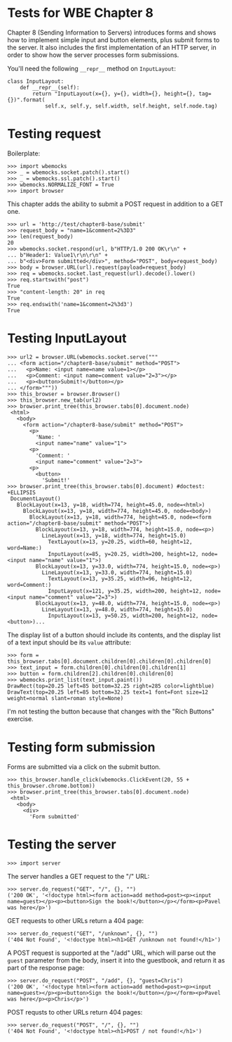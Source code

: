 Tests for WBE Chapter 8
=======================

Chapter 8 (Sending Information to Servers) introduces forms and shows how
to implement simple input and button elements, plus submit forms to the server.
It also includes the first implementation of an HTTP server, in order to show
how the server processes form submissions.

You'll need the following `__repr__` method on `InputLayout`:

```
class InputLayout:
    def __repr__(self):
        return "InputLayout(x={}, y={}, width={}, height={}, tag={})".format(
            self.x, self.y, self.width, self.height, self.node.tag)
```

Testing request
===============

Boilerplate:

    >>> import wbemocks
    >>> _ = wbemocks.socket.patch().start()
    >>> _ = wbemocks.ssl.patch().start()
    >>> wbemocks.NORMALIZE_FONT = True
    >>> import browser

This chapter adds the ability to submit a POST request in addition to a GET
one.

    >>> url = 'http://test/chapter8-base/submit'
    >>> request_body = "name=1&comment=2%3D3"
    >>> len(request_body)
    20
    >>> wbemocks.socket.respond(url, b"HTTP/1.0 200 OK\r\n" +
    ... b"Header1: Value1\r\n\r\n" +
    ... b"<div>Form submitted</div>", method="POST", body=request_body)
    >>> body = browser.URL(url).request(payload=request_body)
    >>> req = wbemocks.socket.last_request(url).decode().lower()
    >>> req.startswith("post")
    True
    >>> "content-length: 20" in req
    True
    >>> req.endswith('name=1&comment=2%3d3')
    True


Testing InputLayout
===================

    >>> url2 = browser.URL(wbemocks.socket.serve("""
    ... <form action="/chapter8-base/submit" method="POST">
    ...   <p>Name: <input name=name value=1></p>
    ...   <p>Comment: <input name=comment value="2=3"></p>
    ...   <p><button>Submit!</button></p>
    ... </form>"""))
    >>> this_browser = browser.Browser()
    >>> this_browser.new_tab(url2)
    >>> browser.print_tree(this_browser.tabs[0].document.node)
     <html>
       <body>
         <form action="/chapter8-base/submit" method="POST">
           <p>
             'Name: '
             <input name="name" value="1">
           <p>
             'Comment: '
             <input name="comment" value="2=3">
           <p>
             <button>
               'Submit!'
    >>> browser.print_tree(this_browser.tabs[0].document) #doctest: +ELLIPSIS
     DocumentLayout()
       BlockLayout(x=13, y=18, width=774, height=45.0, node=<html>)
         BlockLayout(x=13, y=18, width=774, height=45.0, node=<body>)
           BlockLayout(x=13, y=18, width=774, height=45.0, node=<form action="/chapter8-base/submit" method="POST">)
             BlockLayout(x=13, y=18, width=774, height=15.0, node=<p>)
               LineLayout(x=13, y=18, width=774, height=15.0)
                 TextLayout(x=13, y=20.25, width=60, height=12, word=Name:)
                 InputLayout(x=85, y=20.25, width=200, height=12, node=<input name="name" value="1">)
             BlockLayout(x=13, y=33.0, width=774, height=15.0, node=<p>)
               LineLayout(x=13, y=33.0, width=774, height=15.0)
                 TextLayout(x=13, y=35.25, width=96, height=12, word=Comment:)
                 InputLayout(x=121, y=35.25, width=200, height=12, node=<input name="comment" value="2=3">)
             BlockLayout(x=13, y=48.0, width=774, height=15.0, node=<p>)
               LineLayout(x=13, y=48.0, width=774, height=15.0)
                 InputLayout(x=13, y=50.25, width=200, height=12, node=<button>)...

The display list of a button should include its contents, and the display list
of a text input should be its `value` attribute:

    >>> form = this_browser.tabs[0].document.children[0].children[0].children[0]
    >>> text_input = form.children[0].children[0].children[1]
    >>> button = form.children[2].children[0].children[0]
    >>> wbemocks.print_list(text_input.paint())
    DrawRect(top=20.25 left=85 bottom=32.25 right=285 color=lightblue)
    DrawText(top=20.25 left=85 bottom=32.25 text=1 font=Font size=12 weight=normal slant=roman style=None)

I'm not testing the button because that changes with the "Rich
Buttons" exercise.

Testing form submission
=======================

Forms are submitted via a click on the submit button.

    >>> this_browser.handle_click(wbemocks.ClickEvent(20, 55 + this_browser.chrome.bottom))
    >>> browser.print_tree(this_browser.tabs[0].document.node)
     <html>
       <body>
         <div>
           'Form submitted'

Testing the server
==================

    >>> import server

The server handles a GET request to the "/" URL:

    >>> server.do_request("GET", "/", {}, "")
    ('200 OK', '<!doctype html><form action=add method=post><p><input name=guest></p><p><button>Sign the book!</button></p></form><p>Pavel was here</p>')

GET requests to other URLs return a 404 page:

    >>> server.do_request("GET", "/unknown", {}, "")
    ('404 Not Found', '<!doctype html><h1>GET /unknown not found!</h1>')

A POST request is supported at the "/add" URL, which will parse out the `guest`
parameter from the body, insert it into the guestbook, and return it as part of
the response page:

    >>> server.do_request("POST", "/add", {}, "guest=Chris")
    ('200 OK', '<!doctype html><form action=add method=post><p><input name=guest></p><p><button>Sign the book!</button></p></form><p>Pavel was here</p><p>Chris</p>')

POST requsts to other URLs return 404 pages:

    >>> server.do_request("POST", "/", {}, "")
    ('404 Not Found', '<!doctype html><h1>POST / not found!</h1>')

